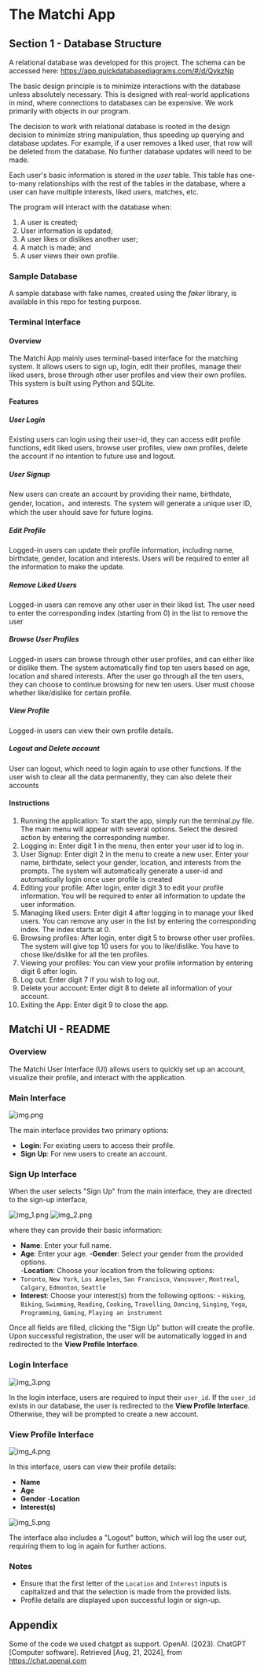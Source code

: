 # The Matchi App

## Section 1 - Database Structure

A relational database was developed for this project. The schema can be accessed here: https://app.quickdatabasediagrams.com/#/d/QvkzNp

The basic design principle is to minimize interactions with the database unless absolutely necessary. This is designed with real-world applications in mind, where connections to databases can be expensive. We work primarily with objects in our program. 

The decision to work with relational database is rooted in the design decision to minimize string manipulation, thus speeding up querying and database updates. For example, if a user removes a liked user, that row will be deleted from the database. No further database updates will need to be made. 

Each user's basic information is stored in the *user* table. This table has one-to-many relationships with the rest of the tables in the database, where a user can have multiple interests, liked users, matches, etc. 

The program will interact with the database when:
  1. A user is created;
  2. User information is updated;
  3. A user likes or dislikes another user;
  4. A match is made; and
  5. A user views their own profile.

### Sample Database

A sample database with fake names, created using the *faker* library, is available in this repo for testing purpose.


### Terminal Interface
#### Overview
The Matchi App mainly uses terminal-based interface for the matching system. It allows users to sign up, login, edit their profiles,
manage their liked users, brose through other user profiles and view their own profiles. This system is built using Python and SQLite.

#### Features
##### User Login
Existing users can login using their user-id, they can access edit profile functions, edit liked users, browse user profiles, 
view own profiles, delete the account if no intention to future use and logout.
##### User Signup
New users can create an account by providing their name, birthdate, gender, location，and interests. The system will 
generate a unique user ID, which the user should save for future logins.
##### Edit Profile
Logged-in users can update their profile information, including name, birthdate, gender, location and interests.
Users will be required to enter all the information to make the update.
##### Remove Liked Users
Logged-in users can remove any other user in their liked list. The user need to enter the corresponding index 
(starting from 0) in the list to remove the user
##### Browse User Profiles
Logged-in users can browse through other user profiles, and can either like or dislike them. The system automatically find 
top ten users based on age, location and shared interests. 
After the user go through all the ten users, they can choose to continue browsing for new ten users.
User must choose whether like/dislike for certain profile. 
##### View Profile
Logged-in users can view their own profile details.
##### Logout and Delete account
User can logout, which need to login again to use other functions. If the user wish to clear all the data permanently, 
they can also delete their accounts

#### Instructions
1. Running the application: To start the app, simply run the terminal.py file. The main menu will appear with several 
options. Select the desired action by entering the corresponding number.
2. Logging in: Enter digit 1 in the menu, then enter your user id to log in.
3. User Signup: Enter digit 2 in the menu to create a new user. Enter your name, birthdate, select your gender, location, and interests from the prompts. The system will automatically generate a user-id and automatically login once user profile is created
4. Editing your profile: After login, enter digit 3 to edit your profile information. You will be required to enter all information to update the user information.
5. Managing liked users: Enter digit 4 after logging in to manage your liked users. You can remove any user in the list by entering the corresponding index. The index starts at 0.
6. Browsing profiles: After login, enter digit 5 to browse other user profiles. The system will give top 10 users for you to like/dislike. You have to chose like/dislike for all the ten profiles.
7. Viewing your profiles: You can view your profile information by entering digit 6 after login.
8. Log out: Enter digit 7 if you wish to log out.
9. Delete your account: Enter digit 8 to delete all information of your account.
10. Exiting the App: Enter digit 9 to close the app.


## Matchi UI - README 
### Overview 
The Matchi User Interface (UI) allows users to quickly set up an account, visualize their profile, and interact with the application. 
### Main Interface
![img.png](img.png)

The main interface provides two primary options: 
- **Login**: For existing users to access their profile. 
- **Sign Up**: For new users to create an account.

### Sign Up Interface 
When the user selects "Sign Up" from the main interface, they are directed to the sign-up interface, 

![img_1.png](img_1.png)
![img_2.png](img_2.png)

where they can provide their basic information: 
- **Name**: Enter your full name. 
- **Age**: Enter your age. 
-**Gender**: Select your gender from the provided options.  
-**Location**: Choose your location from the following options: 
- `Toronto`, `New York`, `Los Angeles`, `San Francisco`, `Vancouver`, `Montreal`, `Calgary`, `Edmonton`, `Seattle` 
- **Interest**: Choose your interest(s) from the following options: - `Hiking`, `Biking`, `Swimming`, `Reading`, `Cooking`, `Travelling`, `Dancing`, `Singing`, `Yoga`, `Programming`, `Gaming`, `Playing an instrument` 

Once all fields are filled, clicking the "Sign Up" button will create the profile. Upon successful registration, the user will be automatically logged in and redirected to the **View Profile Interface**.

### Login Interface 
![img_3.png](img_3.png)

In the login interface, users are required to input their `user_id`. If the `user_id` exists in our database, the user is redirected to the **View Profile Interface**. Otherwise, they will be prompted to create a new account. 

### View Profile Interface 
![img_4.png](img_4.png)

In this interface, users can view their profile details: 
- **Name** 
- **Age** 
- **Gender** 
-**Location** 
- **Interest(s)** 

![img_5.png](img_5.png)

The interface also includes a "Logout" button, which will log the user out, requiring them to log in again for further actions. 

### Notes 
- Ensure that the first letter of the `Location` and `Interest` inputs is capitalized and that the selection is made from the provided lists. 
- Profile details are displayed upon successful login or sign-up.
## Appendix
Some of the code we used chatgpt as support.
OpenAI. (2023). ChatGPT [Computer software]. Retrieved [Aug, 21, 2024], from https://chat.openai.com







